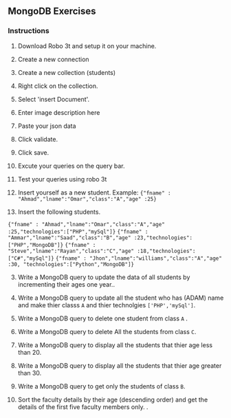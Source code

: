 ## MongoDB Exercises
### Instructions 
1. Download Robo 3t and setup it on your machine.
2. Create a new connection
3. Create a new collection (students)
4. Right click on the collection.
5. Select 'insert Document'.
6. Enter image description here
7. Paste your json data
8. Click validate.
9. Click save.
10. Excute your queries on the query bar.
11. Test your queries using robo 3t


1. Insert yourself as a new  student. Example:
`{"fname" : "Ahmad","lname":"Omar","class":"A","age" :25}`

2.  Insert the following students.

`{"fname" : "Ahmad","lname":"Omar","class":"A","age" :25,"technologies":["PHP","mySql"]}`
`{"fname" : "Ammar","lname":"Saad","class":"B","age" :23,"technologies":["PHP","MongoDB"]}`
`{"fname" : "Steve","lname":"Rayan","class":"C","age" :18,"technologies":["C#","mySql"]}`
`{"fname" : "Jhon","lname":"williams","class":"A","age" :30, "technologies":["Python","MongoDB"]}`

3.  Write a MongoDB query to update the data of all students by incrementing their ages one year..

4. Write a MongoDB query to update all the student who has (ADAM) name and make thier classs `A` and thier technolgies `['PHP','mySql']`.

5. Write a MongoDB query to delete one student from class `A` .

6.  Write a MongoDB query to delete All the students from class `C`.

7. Write a MongoDB query to display all the students that thier age less than 20.

8. Write a MongoDB query to display all the students that thier age greater than 30.

9. Write a MongoDB query to get only the students of class `B`.

10.  Sort the faculty details by their age (descending order) and get the details of the first five faculty members only. .

